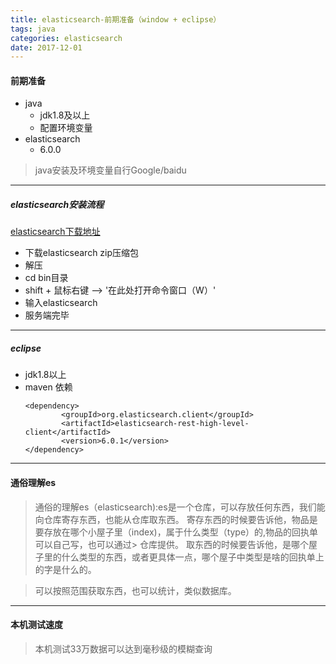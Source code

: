 ```yaml
---
title: elasticsearch-前期准备（window + eclipse）
tags: java 
categories: elasticsearch
date: 2017-12-01
---
```




#### 前期准备

- java
    - jdk1.8及以上
    - 配置环境变量
- elasticsearch
    - 6.0.0
> java安装及环境变量自行Google/baidu

---
##### elasticsearch安装流程
[elasticsearch下载地址](https://www.elastic.co/cn/downloads/elasticsearch)
- 下载elasticsearch zip压缩包
- 解压
- cd bin目录
- shift + 鼠标右键  --> '在此处打开命令窗口（W）' 
- 输入elasticsearch 
- 服务端完毕

---
##### eclipse

- jdk1.8以上
- maven 依赖
    ```maven
    <dependency>
		    <groupId>org.elasticsearch.client</groupId>
		    <artifactId>elasticsearch-rest-high-level-client</artifactId>
		    <version>6.0.1</version>
    </dependency>
    ```

---
#### 通俗理解es

> 通俗的理解es（elasticsearch):es是一个仓库，可以存放任何东西，我们能向仓库寄存东西，也能从仓库取东西。
> 寄存东西的时候要告诉他，物品是要存放在哪个小屋子里（index)，属于什么类型（type）的,物品的回执单可以自己写，也可以通过> 仓库提供。
> 取东西的时候要告诉他，是哪个屋子里的什么类型的东西，或者更具体一点，哪个屋子中类型是啥的回执单上的字是什么的。

> 可以按照范围获取东西，也可以统计，类似数据库。

--- 
#### 本机测试速度
> 本机测试33万数据可以达到毫秒级的模糊查询





